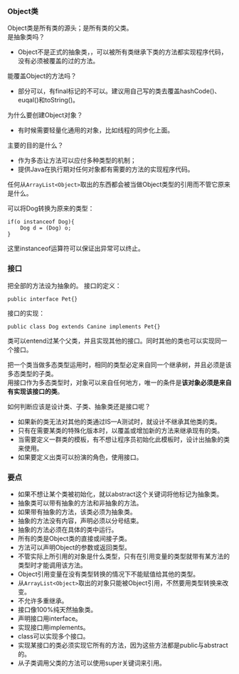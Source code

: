 ### Object类
Object类是所有类的源头；是所有类的父类。  
是抽象类吗？
- Object不是正式的抽象类，，可以被所有类继承下类的方法都实现程序代码，没有必须被覆盖的过的方法。

能覆盖Object的方法吗？
- 部分可以，有final标记的不可以。建议用自己写的类去覆盖hashCode()、euqal()和toString()。

为什么要创建Object对象？
- 有时候需要轻量化通用的对象，比如线程的同步化上面。

主要的目的是什么？
- 作为多态让方法可以应付多种类型的机制；
- 提供Java在执行期对任何对象都有需要的方法的实现程序代码。

任何从```ArrayList<Object>```取出的东西都会被当做Object类型的引用而不管它原来是什么。  

可以将Dog转换为原来的类型：
```
if(o instanceof Dog){
	Dog d = (Dog) o;
}
```

这里instanceof运算符可以保证出异常可以终止。

### 接口
把全部的方法设为抽象的。
接口的定义：
```
public interface Pet{}
```

接口的实现：
```
public class Dog extends Canine implements Pet{}
```

类可以entend过某个父类，并且实现其他的接口。同时其他的类也可以实现同一个接口。

把一个类当做多态类型运用时，相同的类型必定来自同一个继承树，并且必须是该多态类型的子类。  
用接口作为多态类型时，对象可以来自任何地方，唯一的条件是**该对象必须是来自有实现该接口的类**。  

如何判断应该是设计类、子类、抽象类还是接口呢？
- 如果新的类无法对其他的类通过IS—A测试时，就设计不继承其他类的类。
- 只有在需要某类的特殊化版本时，以覆盖或增加新的方法来继承现有的类。
- 当需要定义一群类的模板，有不想让程序员初始化此模板时，设计出抽象的类来使用。
- 如果要定义出类可以扮演的角色，使用接口。

### 要点

- 如果不想让某个类被初始化，就以abstract这个关键词将他标记为抽象类。
- 抽象类可以带有抽象的方法和非抽象的方法。
- 如果带有抽象的方法，该类必须为抽象类。
- 抽象的方法没有内容，声明必须以分号结束。
- 抽象的方法必须在具体的类中运行。
- 所有的类是Object类的直接或间接子类。
- 方法可以声明Object的参数或返回类型。
- 不管实际上所引用的对象是什么类型，只有在引用变量的类型就带有某方法的类型时才能调用该方法。
- Object引用变量在没有类型转换的情况下不能赋值给其他的类型。
- 从```ArrayList<Object>```取出的对象只能被Object引用，不然要用类型转换来改变。
- 不允许多重继承。
- 接口像100%纯天然抽象类。
- 声明接口用interface。
- 实现接口用implements。
- class可以实现多个接口。
- 实现某接口的类必须实现它所有的方法，因为这些方法都是public与abstract的。
- 从子类调用父类的方法可以使用super关键词来引用。

